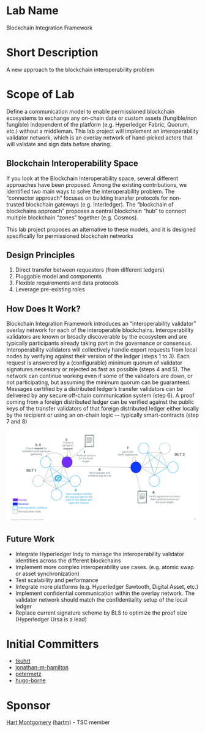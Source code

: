 # Lab Name
Blockchain Integration Framework

# Short Description
A new approach to the blockchain interoperability problem

# Scope of Lab
Define a communication model to enable permissioned blockchain ecosystems to exchange any on-chain data or custom assets (fungible/non fungible) independent of the platform (e.g. Hyperledger Fabric, Quorum, etc.) without a middleman. This lab project will implement an interoperability validator network, which is an overlay network of hand-picked actors that will validate and sign data before sharing.

## Blockchain Interoperability Space
If you look at the Blockchain Interoperability space, several different approaches have been proposed. Among the existing contributions, we identified two main ways to solve the interoperability problem. The “connector approach” focuses on building transfer protocols for non-trusted blockchain gateways (e.g. Interledger). The “blockchain of blockchains approach” proposes a central blockchain “hub” to connect multiple blockchain “zones” together (e.g. Cosmos).

This lab project proposes an alternative to these models, and it is designed specifically for permissioned blockchain networks


## Design Principles
1. Direct transfer between requestors (from different ledgers)
1. Pluggable model and components
1. Flexible requirements and data protocols  
1. Leverage pre-existing roles

## How Does It Work?
Blockchain Integration Framework introduces an “interoperability validator” overlay network for each of the interoperable blockchains. Interoperability validators are known or broadly discoverable by the ecosystem and are typically participants already taking part in the governance or consensus. Interoperability validators will collectively handle export requests from local nodes by verifying against their version of the ledger (steps 1 to 3). Each request is answered by a (configurable) minimum quorum of validator signatures necessary or rejected as fast as possible (steps 4 and 5). The network can continue working even if some of the validators are down, or not participating, but assuming the minimum quorum can be guaranteed. Messages certified by a distributed ledger’s transfer validators can be delivered by any secure off-chain communication system (step 6). A proof coming from a foreign distributed ledger can be verified against the public keys of the transfer validators of that foreign distributed ledger either locally by the recipient or using an on-chain logic –- typically smart-contracts (step 7 and 8)

![High-Level Workflow](./docs/images/blockchain-integration-framework-high-level-workflow.png "Interoperability between two different DLTs")

## Future Work
* Integrate Hyperledger Indy to manage the interoperability validator identities across the different blockchains
* Implement more complex interoperability use cases. (e.g. atomic swap or asset synchronization)
* Test scalability and performance
* Integrate more platforms (e.g. Hyperledger Sawtooth, Digital Asset, etc.)
* Implement confidential communication within the overlay network. The validator network should match the confidentiality setup of the local ledger
* Replace current signature scheme by BLS to optimize the proof size (Hyperledger Ursa is a lead)

# Initial Committers
- [tkuhrt](https://github.com/tkuhrt)
- [jonathan-m-hamilton](https://github.com/jonathan-m-hamilton)
- [petermetz](https://github.com/petermetz)
- [hugo-borne](https://github.com/hugo-borne)

# Sponsor
[Hart Montgomery](mailto:hmontgomery@us.fujitsu.com) ([hartm](https://github.com/hartm)) - TSC member


